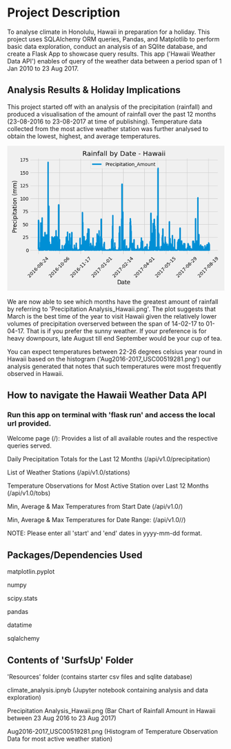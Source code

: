 # Project Description
To analyse climate in Honolulu, Hawaii in preparation for a holiday. This project uses SQLAlchemy ORM queries, Pandas, and Matplotlib to perform basic data exploration, conduct an analysis of an SQlite database, and create a Flask App to showcase query results. This app ('Hawaii Weather Data API') enables of query of the weather data between a period span of 1 Jan 2010 to 23 Aug 2017.

## Analysis Results & Holiday Implications

This project started off with an analysis of the precipitation (rainfall) and produced a visualisation of the amount of rainfall over the past 12 months (23-08-2016 to 23-08-2017 at time of publishing). Temperature data collected from the most active weather station was further analysed to obtain the lowest, highest, and average temperatures. 

![](SurfsUp/Precipitation%20Analysis_Hawaii.png)

We are now able to see which months have the greatest amount of rainfall by referring to 'Precipitation Analysis_Hawaii.png'. The plot suggests that March is the best time of the year to visit Hawaii given the relatively lower volumes of precipitation overserved between the span of 14-02-17 to 01-04-17. That is if you prefer the sunny weather. If your preference is for heavy downpours, late August till end September would be your cup of tea. 

You can expect temperatures between 22-26 degrees celsius year round in Hawaii based on the histogram ('Aug2016-2017_USC00519281.png') our analysis generated that notes that such temperatures were most frequently observed in Hawaii.

## How to navigate the Hawaii Weather Data API

### Run this app on terminal with 'flask run' and access the local url provided.

Welcome page (/): Provides a list of all available routes and the respective queries served.

Daily Precipitation Totals for the Last 12 Months (/api/v1.0/precipitation)

List of Weather Stations (/api/v1.0/stations)

Temperature Observations for Most Active Station over Last 12 Months (/api/v1.0/tobs)

Min, Average & Max Temperatures from Start Date (/api/v1.0/<start>)

Min, Average & Max Temperatures for Date Range: (/api/v1.0/<start>/<end>)

NOTE: Please enter all 'start' and 'end' dates in yyyy-mm-dd format.

  
## Packages/Dependencies Used

matplotlin.pyplot

numpy

scipy.stats

pandas

datatime

sqlalchemy


## Contents of 'SurfsUp' Folder

'Resources' folder (contains starter csv files and sqlite database)

climate_analysis.ipnyb (Jupyter notebook containing analysis and data exploration)

Precipitation Analysis_Hawaii.png (Bar Chart of Rainfall Amount in Hawaii between 23 Aug 2016 to 23 Aug 2017)

Aug2016-2017_USC00519281.png (Histogram of Temperature Observation Data for most active weather station)
